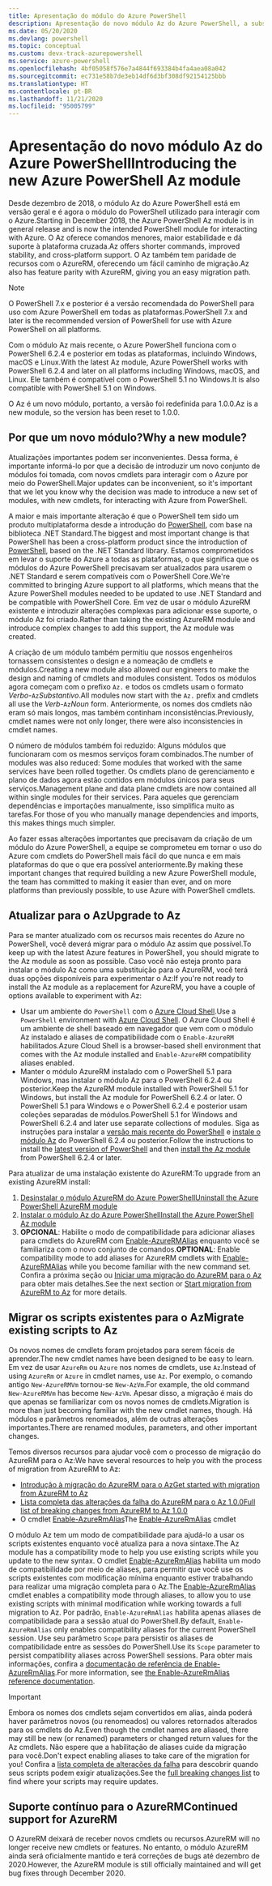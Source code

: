 ```yaml
---
title: Apresentação do módulo do Azure PowerShell
description: Apresentação do novo módulo Az do Azure PowerShell, a substituição pelo módulo AzureRM.
ms.date: 05/20/2020
ms.devlang: powershell
ms.topic: conceptual
ms.custom: devx-track-azurepowershell
ms.service: azure-powershell
ms.openlocfilehash: 4bf05058f576e7a4844f693384b4fa4aea08a042
ms.sourcegitcommit: ec731e58b7de3eb14df6d3bf308df92154125bbb
ms.translationtype: HT
ms.contentlocale: pt-BR
ms.lasthandoff: 11/21/2020
ms.locfileid: "95005799"
---
```

# <a name="introducing-the-new-azure-powershell-az-module"></a><span data-ttu-id="9338d-103">Apresentação do novo módulo Az do Azure PowerShell</span><span class="sxs-lookup"><span data-stu-id="9338d-103">Introducing the new Azure PowerShell Az module</span></span>

<span data-ttu-id="9338d-104">Desde dezembro de 2018, o módulo Az do Azure PowerShell está em versão geral e é agora o módulo do PowerShell utilizado para interagir com o Azure.</span><span class="sxs-lookup"><span data-stu-id="9338d-104">Starting in December 2018, the Azure PowerShell Az module is in general release and is now the intended PowerShell module for interacting with Azure.</span></span> <span data-ttu-id="9338d-105">O Az oferece comandos menores, maior estabilidade e dá suporte à plataforma cruzada.</span><span class="sxs-lookup"><span data-stu-id="9338d-105">Az offers shorter commands, improved stability, and cross-platform support.</span></span> <span data-ttu-id="9338d-106">O Az também tem paridade de recursos com o AzureRM, oferecendo um fácil caminho de migração.</span><span class="sxs-lookup"><span data-stu-id="9338d-106">Az also has feature parity with AzureRM, giving you an easy migration path.</span></span>

> [!NOTE]
> <span data-ttu-id="9338d-107">O PowerShell 7.x e posterior é a versão recomendada do PowerShell para uso com Azure PowerShell em todas as plataformas.</span><span class="sxs-lookup"><span data-stu-id="9338d-107">PowerShell 7.x and later is the recommended version of PowerShell for use with Azure PowerShell on all platforms.</span></span>

<span data-ttu-id="9338d-108">Com o módulo Az mais recente, o Azure PowerShell funciona com o PowerShell 6.2.4 e posterior em todas as plataformas, incluindo Windows, macOS e Linux.</span><span class="sxs-lookup"><span data-stu-id="9338d-108">With the latest Az module, Azure PowerShell works with PowerShell 6.2.4 and later on all platforms including Windows, macOS, and Linux.</span></span> <span data-ttu-id="9338d-109">Ele também é compatível com o PowerShell 5.1 no Windows.</span><span class="sxs-lookup"><span data-stu-id="9338d-109">It is also compatible with PowerShell 5.1 on Windows.</span></span>

<span data-ttu-id="9338d-110">O Az é um novo módulo, portanto, a versão foi redefinida para 1.0.0.</span><span class="sxs-lookup"><span data-stu-id="9338d-110">Az is a new module, so the version has been reset to 1.0.0.</span></span>

## <a name="why-a-new-module"></a><span data-ttu-id="9338d-111">Por que um novo módulo?</span><span class="sxs-lookup"><span data-stu-id="9338d-111">Why a new module?</span></span>

<span data-ttu-id="9338d-112">Atualizações importantes podem ser inconvenientes. Dessa forma, é importante informá-lo por que a decisão de introduzir um novo conjunto de módulos foi tomada, com novos cmdlets para interagir com o Azure por meio do PowerShell.</span><span class="sxs-lookup"><span data-stu-id="9338d-112">Major updates can be inconvenient, so it's important that we let you know why the decision was made to introduce a new set of modules, with new cmdlets, for interacting with Azure from PowerShell.</span></span>

<span data-ttu-id="9338d-113">A maior e mais importante alteração é que o PowerShell tem sido um produto multiplataforma desde a introdução do [PowerShell](/powershell/scripting/overview), com base na biblioteca .NET Standard.</span><span class="sxs-lookup"><span data-stu-id="9338d-113">The biggest and most important change is that PowerShell has been a cross-platform product since the introduction of [PowerShell](/powershell/scripting/overview), based on the .NET Standard library.</span></span>
<span data-ttu-id="9338d-114">Estamos comprometidos em levar o suporte do Azure a todas as plataformas, o que significa que os módulos do Azure PowerShell precisavam ser atualizados para usarem o .NET Standard e serem compatíveis com o PowerShell Core.</span><span class="sxs-lookup"><span data-stu-id="9338d-114">We're committed to bringing Azure support to all platforms, which means that the Azure PowerShell modules needed to be updated to use .NET Standard and be compatible with PowerShell Core.</span></span> <span data-ttu-id="9338d-115">Em vez de usar o módulo AzureRM existente e introduzir alterações complexas para adicionar esse suporte, o módulo Az foi criado.</span><span class="sxs-lookup"><span data-stu-id="9338d-115">Rather than taking the existing AzureRM module and introduce complex changes to add this support, the Az module was created.</span></span>

<span data-ttu-id="9338d-116">A criação de um módulo também permitiu que nossos engenheiros tornassem consistentes o design e a nomeação de cmdlets e módulos.</span><span class="sxs-lookup"><span data-stu-id="9338d-116">Creating a new module also allowed our engineers to make the design and naming of cmdlets and modules consistent.</span></span> <span data-ttu-id="9338d-117">Todos os módulos agora começam com o prefixo `Az.` e todos os cmdlets usam o formato _Verbo_-`Az`_Substantivo_.</span><span class="sxs-lookup"><span data-stu-id="9338d-117">All modules now start with the `Az.` prefix and cmdlets all use the _Verb_-`Az`_Noun_ form.</span></span> <span data-ttu-id="9338d-118">Anteriormente, os nomes dos cmdlets não eram só mais longos, mas também continham inconsistências.</span><span class="sxs-lookup"><span data-stu-id="9338d-118">Previously, cmdlet names were not only longer, there were also inconsistencies in cmdlet names.</span></span>

<span data-ttu-id="9338d-119">O número de módulos também foi reduzido: Alguns módulos que funcionaram com os mesmos serviços foram combinados.</span><span class="sxs-lookup"><span data-stu-id="9338d-119">The number of modules was also reduced: Some modules that worked with the same services have been rolled together.</span></span> <span data-ttu-id="9338d-120">Os cmdlets plano de gerenciamento e plano de dados agora estão contidos em módulos únicos para seus serviços.</span><span class="sxs-lookup"><span data-stu-id="9338d-120">Management plane and data plane cmdlets are now contained all within single modules for their services.</span></span> <span data-ttu-id="9338d-121">Para aqueles que gerenciam dependências e importações manualmente, isso simplifica muito as tarefas.</span><span class="sxs-lookup"><span data-stu-id="9338d-121">For those of you who manually manage dependencies and imports, this makes things much simpler.</span></span>

<span data-ttu-id="9338d-122">Ao fazer essas alterações importantes que precisavam da criação de um módulo do Azure PowerShell, a equipe se comprometeu em tornar o uso do Azure com cmdlets do PowerShell mais fácil do que nunca e em mais plataformas do que o que era possível anteriormente.</span><span class="sxs-lookup"><span data-stu-id="9338d-122">By making these important changes that required building a new Azure PowerShell module, the team has committed to making it easier than ever, and on more platforms than previously possible, to use Azure with PowerShell cmdlets.</span></span>

## <a name="upgrade-to-az"></a><span data-ttu-id="9338d-123">Atualizar para o Az</span><span class="sxs-lookup"><span data-stu-id="9338d-123">Upgrade to Az</span></span>

<span data-ttu-id="9338d-124">Para se manter atualizado com os recursos mais recentes do Azure no PowerShell, você deverá migrar para o módulo Az assim que possível.</span><span class="sxs-lookup"><span data-stu-id="9338d-124">To keep up with the latest Azure features in PowerShell, you should migrate to the Az module as soon as possible.</span></span> <span data-ttu-id="9338d-125">Caso você não esteja pronto para instalar o módulo Az como uma substituição para o AzureRM, você terá duas opções disponíveis para experimentar o Az:</span><span class="sxs-lookup"><span data-stu-id="9338d-125">If you're not ready to install the Az module as a replacement for AzureRM, you have a couple of options available to experiment with Az:</span></span>

- <span data-ttu-id="9338d-126">Usar um ambiente do `PowerShell` com o [Azure Cloud Shell](/azure/cloud-shell/overview).</span><span class="sxs-lookup"><span data-stu-id="9338d-126">Use a `PowerShell` environment with [Azure Cloud Shell](/azure/cloud-shell/overview).</span></span> <span data-ttu-id="9338d-127">O Azure Cloud Shell é um ambiente de shell baseado em navegador que vem com o módulo Az instalado e aliases de compatibilidade com o `Enable-AzureRM` habilitados.</span><span class="sxs-lookup"><span data-stu-id="9338d-127">Azure Cloud Shell is a browser-based shell environment that comes with the Az module installed and `Enable-AzureRM` compatibility aliases enabled.</span></span>
- <span data-ttu-id="9338d-128">Manter o módulo AzureRM instalado com o PowerShell 5.1 para Windows, mas instalar o módulo Az para o PowerShell 6.2.4 ou posterior.</span><span class="sxs-lookup"><span data-stu-id="9338d-128">Keep the AzureRM module installed with PowerShell 5.1 for Windows, but install the Az module for PowerShell 6.2.4 or later.</span></span> <span data-ttu-id="9338d-129">O PowerShell 5.1 para Windows e o PowerShell 6.2.4 e posterior usam coleções separadas de módulos.</span><span class="sxs-lookup"><span data-stu-id="9338d-129">PowerShell 5.1 for Windows and PowerShell 6.2.4 and later use separate collections of modules.</span></span> <span data-ttu-id="9338d-130">Siga as instruções para instalar a [versão mais recente do PowerShell](/powershell/scripting/install/installing-powershell) e [instale o módulo Az](install-az-ps.md) do PowerShell 6.2.4 ou posterior.</span><span class="sxs-lookup"><span data-stu-id="9338d-130">Follow the instructions to install the [latest version of PowerShell](/powershell/scripting/install/installing-powershell) and then [install the Az module](install-az-ps.md) from PowerShell 6.2.4 or later.</span></span>

<span data-ttu-id="9338d-131">Para atualizar de uma instalação existente do AzureRM:</span><span class="sxs-lookup"><span data-stu-id="9338d-131">To upgrade from an existing AzureRM install:</span></span>

1. [<span data-ttu-id="9338d-132">Desinstalar o módulo AzureRM do Azure PowerShell</span><span class="sxs-lookup"><span data-stu-id="9338d-132">Uninstall the Azure PowerShell AzureRM module</span></span>](/powershell/azure/uninstall-az-ps#uninstall-the-azurerm-module)
2. [<span data-ttu-id="9338d-133">Instalar o módulo Az do Azure PowerShell</span><span class="sxs-lookup"><span data-stu-id="9338d-133">Install the Azure PowerShell Az module</span></span>](install-az-ps.md)
3. <span data-ttu-id="9338d-134">**OPCIONAL**: Habilite o modo de compatibilidade para adicionar aliases para cmdlets do AzureRM com [Enable-AzureRMAlias](/powershell/module/az.accounts/enable-azurermalias) enquanto você se familiariza com o novo conjunto de comandos.</span><span class="sxs-lookup"><span data-stu-id="9338d-134">**OPTIONAL**: Enable compatibility mode to add aliases for AzureRM cmdlets with [Enable-AzureRMAlias](/powershell/module/az.accounts/enable-azurermalias) while you become familiar with the new command set.</span></span> <span data-ttu-id="9338d-135">Confira a próxima seção ou [Iniciar uma migração do AzureRM para o Az](migrate-from-azurerm-to-az.md) para obter mais detalhes.</span><span class="sxs-lookup"><span data-stu-id="9338d-135">See the next section or [Start migration from AzureRM to Az](migrate-from-azurerm-to-az.md) for more details.</span></span>

## <a name="migrate-existing-scripts-to-az"></a><span data-ttu-id="9338d-136">Migrar os scripts existentes para o Az</span><span class="sxs-lookup"><span data-stu-id="9338d-136">Migrate existing scripts to Az</span></span>

<span data-ttu-id="9338d-137">Os novos nomes de cmdlets foram projetados para serem fáceis de aprender.</span><span class="sxs-lookup"><span data-stu-id="9338d-137">The new cmdlet names have been designed to be easy to learn.</span></span> <span data-ttu-id="9338d-138">Em vez de usar `AzureRm` ou `Azure` nos nomes de cmdlets, use `Az`.</span><span class="sxs-lookup"><span data-stu-id="9338d-138">Instead of using `AzureRm` or `Azure` in cmdlet names, use `Az`.</span></span> <span data-ttu-id="9338d-139">Por exemplo, o comando antigo `New-AzureRMVm` tornou-se `New-AzVm`.</span><span class="sxs-lookup"><span data-stu-id="9338d-139">For example, the old command `New-AzureRMVm` has become `New-AzVm`.</span></span>
<span data-ttu-id="9338d-140">Apesar disso, a migração é mais do que apenas se familiarizar com os novos nomes de cmdlets.</span><span class="sxs-lookup"><span data-stu-id="9338d-140">Migration is more than just becoming familiar with the new cmdlet names, though.</span></span> <span data-ttu-id="9338d-141">Há módulos e parâmetros renomeados, além de outras alterações importantes.</span><span class="sxs-lookup"><span data-stu-id="9338d-141">There are renamed modules, parameters, and other important changes.</span></span>

<span data-ttu-id="9338d-142">Temos diversos recursos para ajudar você com o processo de migração do AzureRM para o Az:</span><span class="sxs-lookup"><span data-stu-id="9338d-142">We have several resources to help you with the process of migration from AzureRM to Az:</span></span>

- [<span data-ttu-id="9338d-143">Introdução à migração do AzureRM para o Az</span><span class="sxs-lookup"><span data-stu-id="9338d-143">Get started with migration from AzureRM to Az</span></span>](migrate-from-azurerm-to-az.md)
- [<span data-ttu-id="9338d-144">Lista completa das alterações da falha do AzureRM para o Az 1.0.0</span><span class="sxs-lookup"><span data-stu-id="9338d-144">Full list of breaking changes from AzureRM to Az 1.0.0</span></span>](migrate-az-1.0.0.md)
- <span data-ttu-id="9338d-145">O cmdlet [Enable-AzureRmAlias](/powershell/module/az.accounts/enable-azurermalias)</span><span class="sxs-lookup"><span data-stu-id="9338d-145">The [Enable-AzureRmAlias](/powershell/module/az.accounts/enable-azurermalias) cmdlet</span></span>

<span data-ttu-id="9338d-146">O módulo Az tem um modo de compatibilidade para ajudá-lo a usar os scripts existentes enquanto você atualiza para a nova sintaxe.</span><span class="sxs-lookup"><span data-stu-id="9338d-146">The Az module has a compatibility mode to help you use existing scripts while you update to the new syntax.</span></span> <span data-ttu-id="9338d-147">O cmdlet [Enable-AzureRmAlias](/powershell/module/az.accounts/enable-azurermalias) habilita um modo de compatibilidade por meio de aliases, para permitir que você use os scripts existentes com modificação mínima enquanto estiver trabalhando para realizar uma migração completa para o Az.</span><span class="sxs-lookup"><span data-stu-id="9338d-147">The [Enable-AzureRmAlias](/powershell/module/az.accounts/enable-azurermalias) cmdlet enables a compatibility mode through aliases, to allow you to use existing scripts with minimal modification while working towards a full migration to Az.</span></span> <span data-ttu-id="9338d-148">Por padrão, `Enable-AzureRmAlias` habilita apenas aliases de compatibilidade para a sessão atual do PowerShell.</span><span class="sxs-lookup"><span data-stu-id="9338d-148">By default, `Enable-AzureRmAlias` only enables compatibility aliases for the current PowerShell session.</span></span> <span data-ttu-id="9338d-149">Use seu parâmetro `Scope` para persistir os aliases de compatibilidade entre as sessões do PowerShell.</span><span class="sxs-lookup"><span data-stu-id="9338d-149">Use its `Scope` parameter to persist compatibility aliases across PowerShell sessions.</span></span> <span data-ttu-id="9338d-150">Para obter mais informações, confira a [documentação de referência de Enable-AzureRmAlias](/powershell/module/az.accounts/enable-azurermalias).</span><span class="sxs-lookup"><span data-stu-id="9338d-150">For more information, see [the Enable-AzureRmAlias reference documentation](/powershell/module/az.accounts/enable-azurermalias).</span></span>

> [!IMPORTANT]
> <span data-ttu-id="9338d-151">Embora os nomes dos cmdlets sejam convertidos em alias, ainda poderá haver parâmetros novos (ou renomeados) ou valores retornados alterados para os cmdlets do Az.</span><span class="sxs-lookup"><span data-stu-id="9338d-151">Even though the cmdlet names are aliased, there may still be new (or renamed) parameters or changed return values for the Az cmdlets.</span></span> <span data-ttu-id="9338d-152">Não espere que a habilitação de aliases cuide da migração para você.</span><span class="sxs-lookup"><span data-stu-id="9338d-152">Don't expect enabling aliases to take care of the migration for you!</span></span> <span data-ttu-id="9338d-153">Confira a [lista completa de alterações da falha](migrate-az-1.0.0.md) para descobrir quando seus scripts podem exigir atualizações.</span><span class="sxs-lookup"><span data-stu-id="9338d-153">See the [full breaking changes list](migrate-az-1.0.0.md) to find where your scripts may require updates.</span></span>

## <a name="continued-support-for-azurerm"></a><span data-ttu-id="9338d-154">Suporte contínuo para o AzureRM</span><span class="sxs-lookup"><span data-stu-id="9338d-154">Continued support for AzureRM</span></span>

<span data-ttu-id="9338d-155">O AzureRM deixará de receber novos cmdlets ou recursos.</span><span class="sxs-lookup"><span data-stu-id="9338d-155">AzureRM will no longer receive new cmdlets or features.</span></span> <span data-ttu-id="9338d-156">No entanto, o módulo AzureRM ainda será oficialmente mantido e terá correções de bugs até dezembro de 2020.</span><span class="sxs-lookup"><span data-stu-id="9338d-156">However, the AzureRM module is still officially maintained and will get bug fixes through December 2020.</span></span>
